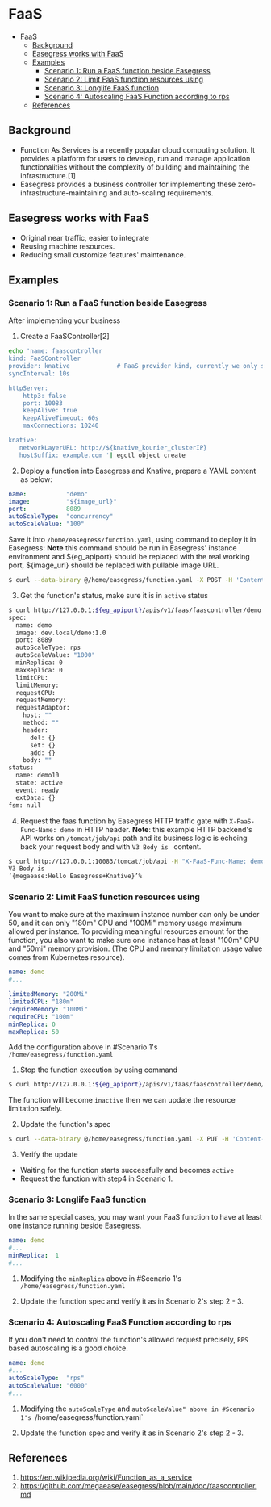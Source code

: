 # FaaS

- [FaaS](#faas)
  - [Background](#background)
  - [Easegress works with FaaS](#easegress-works-with-faas)
  - [Examples](#examples)
    - [Scenario 1: Run a FaaS function beside Easegress](#scenario-1-run-a-faas-function-beside-easegress)
    - [Scenario 2: Limit FaaS function resources using](#scenario-2-limit-faas-function-resources-using)
    - [Scenario 3: Longlife FaaS function](#scenario-3-longlife-faas-function)
    - [Scenario 4: Autoscaling FaaS Function according to rps](#scenario-4-autoscaling-faas-function-according-to-rps)
  - [References](#references)

## Background

* Function As Services is a recently popular cloud computing solution. It provides a platform for users to develop, run and manage application functionalities without the complexity of building and maintaining the infrastructure.[1]
* Easegress provides a business controller for implementing these zero-infrastructure-maintaining and auto-scaling requirements.

## Easegress works with FaaS

* Original near traffic, easier to integrate
* Reusing machine resources.
* Reducing small customize features' maintenance.

## Examples

### Scenario 1: Run a FaaS function beside Easegress

After implementing your business

1. Create a FaaSController[2]

``` bash
echo 'name: faascontroller
kind: FaaSController
provider: knative             # FaaS provider kind, currently we only support Knative
syncInterval: 10s

httpServer:
    http3: false
    port: 10083
    keepAlive: true
    keepAliveTimeout: 60s
    maxConnections: 10240

knative:
   networkLayerURL: http://${knative_kourier_clusterIP}
   hostSuffix: example.com '| egctl object create
```

2. Deploy a function into Easegress and Knative, prepare a YAML content as below:

``` yaml
name:           "demo"
image:          "${image_url}"
port:           8089
autoScaleType:  "concurrency"
autoScaleValue: "100"
```

Save it into `/home/easegress/function.yaml`, using command to deploy it in Easegress:
**Note** this command should be run in Easegress' instance environment and ${eg_apiport} should be replaced with the real working port, ${image_url} should be replaced with pullable image URL.

``` bash
$ curl --data-binary @/home/easegress/function.yaml -X POST -H 'Content-Type: text/vnd.yaml' http://127.0.0.1:${eg_apiport}/apis/v1/faas/faascontroller
```

3. Get the function's status, make sure it is in `active` status

``` bash
$ curl http://127.0.0.1:${eg_apiport}/apis/v1/faas/faascontroller/demo
spec:
  name: demo
  image: dev.local/demo:1.0
  port: 8089
  autoScaleType: rps
  autoScaleValue: "1000"
  minReplica: 0
  maxReplica: 0
  limitCPU:
  limitMemory:
  requestCPU:
  requestMemory:
  requestAdaptor:
    host: ""
    method: ""
    header:
      del: {}
      set: {}
      add: {}
    body: ""
status:
  name: demo10
  state: active
  event: ready
  extData: {}
fsm: null
```

4. Request the faas function by Easegress HTTP traffic gate with `X-FaaS-Func-Name: demo` in HTTP header.
**Note**: this example HTTP backend's API works on `/tomcat/job/api` path and its business logic is echoing back your request body and with `V3 Body is ` content.

``` bash
$ curl http://127.0.0.1:10083/tomcat/job/api -H "X-FaaS-Func-Name: demo" -X POST -d ‘{"megaease":"Hello Easegress+Knative"}’
V3 Body is
‘{megaease:Hello Easegress+Knative}’%
```

### Scenario 2: Limit FaaS function resources using
You want to make sure at the maximum instance number can only be under 50, and it can only "180m" CPU and "100Mi" memory usage maximum allowed per instance. To providing meaningful resources amount for the function, you also want to make sure one instance has at least "100m" CPU and "50mi" memory provision. (The CPU and memory limitation usage value comes from Kubernetes resource).

``` yaml
name: demo
#...

limitedMemory: "200Mi"
limitedCPU: "180m"
requireMemory: "100Mi"
requireCPU: "100m"
minReplica: 0
maxReplica: 50

```

Add the configuration above in #Scenario 1's `/home/easegress/function.yaml`

1. Stop the function execution by using command

``` bash
$ curl http://127.0.0.1:${eg_apiport}/apis/v1/faas/faascontroller/demo/stop -X PUT
```

The function will become `inactive` then we can update the resource limitation safely.

2. Update the function's spec

``` bash
$ curl --data-binary @/home/easegress/function.yaml -X PUT -H 'Content-Type: text/vnd.yaml' http://127.0.0.1:${eg_apiport}/apis/v1/faas/faascontroller/demo
```

3. Verify the update
* Waiting for the function starts successfully and becomes `active`
* Request the function with step4 in Scenario 1.

### Scenario 3: Longlife FaaS function
In the same special cases, you may want your FaaS function to have at least one instance running beside Easegress.

``` yaml
name: demo
#...
minReplica:  1
#...
```

1. Modifying the `minReplica` above in #Scenario 1's `/home/easegress/function.yaml`

2. Update the function spec and verify it as in Scenario 2's step 2 - 3.

### Scenario 4: Autoscaling FaaS Function according to rps

If you don't need to control the function's allowed request precisely, `RPS` based autoscaling is a good choice.

``` yaml
name: demo
#...
autoScaleType:  "rps"
autoScaleValue: "6000"
#...
```

1. Modifying the `autoScaleType`  and `autoScaleValue" above in #Scenario 1's `/home/easegress/function.yaml`

2. Update the function spec and verify it as in Scenario 2's step 2 - 3.

## References

1. https://en.wikipedia.org/wiki/Function_as_a_service
2. https://github.com/megaease/easegress/blob/main/doc/faascontroller.md
